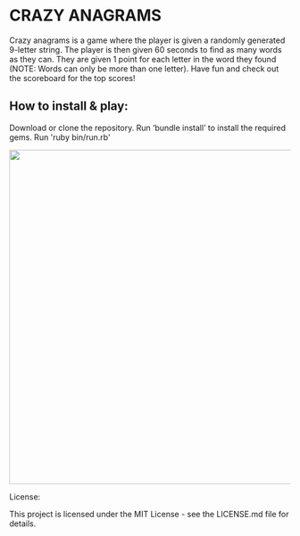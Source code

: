 # CRAZY ANAGRAMS

Crazy anagrams is a game where the player is given a randomly generated 9-letter string. The player is then given 60 seconds to find as many words as they can. They are given 1 point for each letter in the word they found (NOTE: Words can only be more than one letter). Have fun and check out the scoreboard for the top scores!

## How to install & play:

Download or clone the repository.
Run ‘bundle install’ to install the required gems.
Run 'ruby bin/run.rb'

<img src="https://media.giphy.com/media/dYDdvCQGyoLcY/giphy.gif" height="600px"/>

License:

This project is licensed under the MIT License - see the LICENSE.md file for details.
